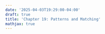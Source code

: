 ```yaml
---
date: '2025-04-03T19:29:00-04:00'
draft: true
title: 'Chapter 19: Patterns and Matching'
mathjax: true
---
```





